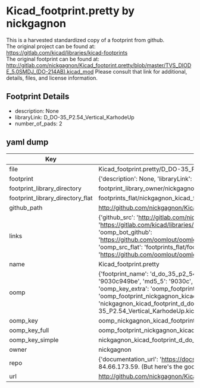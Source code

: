 # Kicad_footprint.pretty by nickgagnon  
This is a harvested standardized copy of a footprint from github.  
The original project can be found at:  
https://gitlab.com/kicad/libraries/kicad-footprints  
The original footprint can be found at:
http://gitlab.com/nickgagnon/Kicad_footprint.pretty/blob/master/TVS_DIODE_5.0SMDJ_(DO-214AB).kicad_mod
Please consult that link for additional, details, files, and license information.  
## Footprint Details
* description: None  
* libraryLink: D_DO-35_P2.54_Vertical_KarhodeUp  
* number_of_pads: 2  
## yaml dump  
| Key | Value |  
| --- | --- |  
| file | Kicad_footprint.pretty/D_DO-35_P2.54_Vertical_KarhodeUp.kicad_mod |  
| footprint | {'description': None, 'libraryLink': 'D_DO-35_P2.54_Vertical_KarhodeUp', 'number_of_pads': 2} |  
| footprint_library_directory | footprint_library_owner/nickgagnon_Kicad_footprint.pretty |  
| footprint_library_directory_flat | footprints_flat/nickgagnon_kicad_footprint_d_do_35_p2_54_vertical_karhodeup/working |  
| github_path | http://github.com/nickgagnon/Kicad_footprint.pretty/blob/master/D_DO-35_P2.54_Vertical_KarhodeUp.kicad_mod |  
| links | {'github_src': 'http://gitlab.com/nickgagnon/Kicad_footprint.pretty/blob/master/TVS_DIODE_5.0SMDJ_(DO-214AB).kicad_mod', 'github_src_repo': 'https://gitlab.com/kicad/libraries/kicad-footprints', 'oomp_bot': 'footprints/nickgagnon_kicad_footprint_d_do_35_p2_54_vertical_karhodeup/working', 'oomp_bot_github': 'https://github.com/oomlout/oomlout_oomp_footprint_bot/tree/main/footprints/nickgagnon_kicad_footprint_d_do_35_p2_54_vertical_karhodeup/working', 'oomp_src_flat': 'footprints_flat/footprints_flat/nickgagnon_kicad_footprint_d_do_35_p2_54_vertical_karhodeup/working', 'oomp_src_flat_github': 'https://github.com/oomlout/oomlout_oomp_footprint_src/tree/main/footprints_flat/nickgagnon_kicad_footprint_d_do_35_p2_54_vertical_karhodeup/working'} |  
| name | Kicad_footprint.pretty |  
| oomp | {'footprint_name': 'd_do_35_p2_54_vertical_karhodeup', 'library_name': 'kicad_footprint', 'md5': '9030c949bec681763f5ae2a649239394', 'md5_10': '9030c949be', 'md5_5': '9030c', 'md5_6': '9030c9', 'oomp_key': 'oomp_nickgagnon_kicad_footprint_d_do_35_p2_54_vertical_karhodeup', 'oomp_key_extra': 'oomp_footprint_nickgagnon_kicad_footprint_d_do_35_p2_54_vertical_karhodeup', 'oomp_key_full': 'oomp_footprint_nickgagnon_kicad_footprint_d_do_35_p2_54_vertical_karhodeup_9030c9', 'oomp_key_simple': 'nickgagnon_kicad_footprint_d_do_35_p2_54_vertical_karhodeup', 'original_filename': 'Kicad_footprint.pretty/D_DO-35_P2.54_Vertical_KarhodeUp.kicad_mod', 'owner_name': 'nickgagnon'} |  
| oomp_key | oomp_nickgagnon_kicad_footprint_d_do_35_p2_54_vertical_karhodeup |  
| oomp_key_full | oomp_footprint_nickgagnon_kicad_footprint_d_do_35_p2_54_vertical_karhodeup |  
| oomp_key_simple | nickgagnon_kicad_footprint_d_do_35_p2_54_vertical_karhodeup |  
| owner | nickgagnon |  
| repo | {'documentation_url': 'https://docs.github.com/rest/overview/resources-in-the-rest-api#rate-limiting', 'message': "API rate limit exceeded for 84.66.173.59. (But here's the good news: Authenticated requests get a higher rate limit. Check out the documentation for more details.)"} |  
| url | http://github.com/nickgagnon/Kicad_footprint.pretty |  

